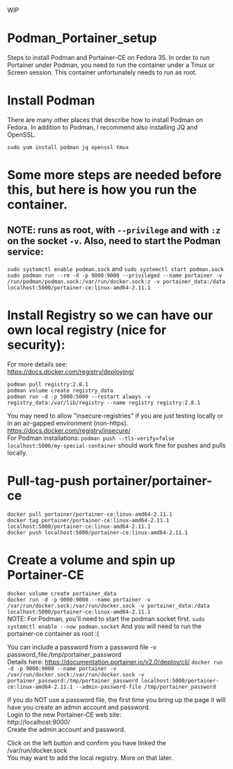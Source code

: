 WIP

# Podman_Portainer_setup
Steps to install Podman and Portainer-CE on Fedora 35.  In order to run Portainer under Podman, you need to run the container under a
Tmux or Screen session.  This container unfortunately needs to run as root.  

# Install Podman
There are many other places that describe how to install Podman on Fedora.  In addition to Podman, I recommend also installing JQ and OpenSSL.  

`sudo yum install podman jq openssl tmux`   

# Some more steps are needed before this, but here is how you run the container.
## NOTE: runs as root, with `--privilege` and with `:z` on the socket `-v`.  Also, need to start the Podman service:
`sudo systemctl enable podman.sock` and `sudo systemctl start podman.sock`  
`sudo podman run --rm -d -p 9000:9000 --privileged --name portainer -v /run/podman/podman.sock:/var/run/docker.sock:z -v portainer_data:/data localhost:5000/portainer-ce:linux-amd64-2.11.1`

# Install Registry so we can have our own local registry (nice for security):
For more details see:  
https://docs.docker.com/registry/deploying/

`podman pull registry:2.8.1`  
`podman volume create registry_data`  
`podman run -d -p 5000:5000 --restart always -v registry_data:/var/lib/registry --name registry registry:2.8.1`  

You may need to allow "insecure-registries" if you are just testing locally or in an air-gapped environment (non-https).  
https://docs.docker.com/registry/insecure/  
For Podman installations: `podman push --tls-verify=false localhost:5000/my-special-container` should work fine for pushes and pulls locally.

# Pull-tag-push portainer/portainer-ce
`docker pull portainer/portainer-ce:linux-amd64-2.11.1`  
`docker tag portainer/portainer-ce:linux-amd64-2.11.1 localhost:5000/portainer-ce:linux-amd64-2.11.1`  
`docker push localhost:5000/portainer-ce:linux-amd64-2.11.1`  

# Create a volume and spin up Portainer-CE
`docker volume create portainer_data`  
`docker run -d -p 9000:9000 --name portainer -v /var/run/docker.sock:/var/run/docker.sock -v portainer_data:/data localhost:5000/portainer-ce:linux-amd64-2.11.1`  
NOTE: For Podman, you'll need to start the podman socket first.  `sudo systemctl enable --now podman.socket`  And you will need to run the portainer-ce container as root :(  

You can include a password from a password file -v password_file:/tmp/portainer_password  
Details here:
https://documentation.portainer.io/v2.0/deploy/cli/
`docker run -d -p 9000:9000 --name portainer -v /var/run/docker.sock:/var/run/docker.sock -v portainer_password:/tmp/portainer_password localhost:5000/portainer-ce:linux-amd64-2.11.1 --admin-password-file /tmp/portainer_password`

If you do NOT use a password file, the first time you bring up the page it will have you create an admin account and password.  
Login to the new Portainer-CE web site:  
http://localhost:9000/  
Create the admin account and password.

Click on the left button and confirm you have linked the /var/run/docker.sock  
You may want to add the local registry.  More on that later.
